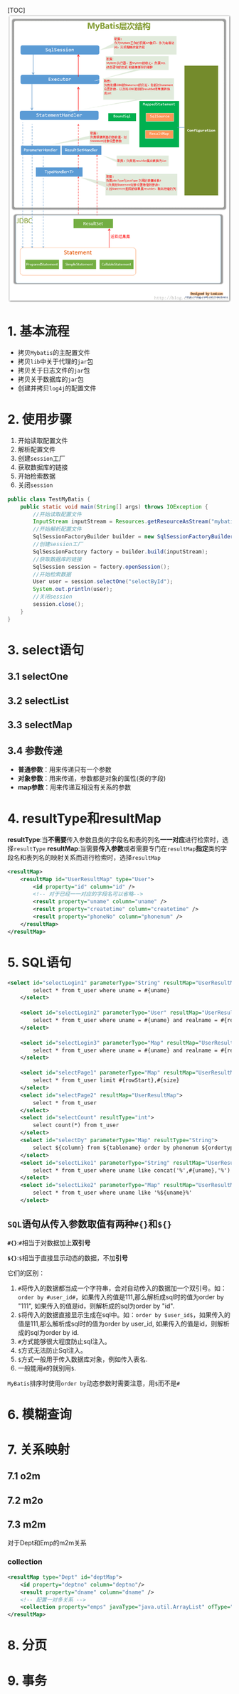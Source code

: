 [TOC]
![Mybatis主要构件](https://raw.githubusercontent.com/Arnold4869/note/master/images/Mybatis%E4%B8%BB%E8%A6%81%E6%9E%84%E4%BB%B6.png)
# 1. 基本流程
- 拷贝`Mybatis`的主配置文件
- 拷贝`lib`中关于代理的`jar`包
- 拷贝关于日志文件的`jar`包
- 拷贝关于数据库的`jar`包
- 创建并拷贝`log4j`的配置文件

# 2. 使用步骤

1. 开始读取配置文件
2. 解析配置文件
3. 创建`session`工厂
4. 获取数据库的链接
5. 开始检索数据
6. 关闭`session`

```java
public class TestMyBatis {
	public static void main(String[] args) throws IOException {
		//开始读取配置文件
		InputStream inputStream = Resources.getResourceAsStream("mybatis.cfg.xml");
		//开始解析配置文件
		SqlSessionFactoryBuilder builder = new SqlSessionFactoryBuilder();
		//创建session工厂
		SqlSessionFactory factory = builder.build(inputStream);
		//获取数据库的链接
		SqlSession session = factory.openSession();
		//开始检索数据
		User user = session.selectOne("selectById");
		System.out.println(user);
		//关闭session
		session.close();
	}
}
```

# 3. select语句
## 3.1 selectOne
## 3.2 selectList
## 3.3 selectMap
## 3.4 参数传递
- **普通参数**：用来传递只有一个参数
- **对象参数**：用来传递，参数都是对象的属性(类的字段)
- **map参数**：用来传递互相没有关系的参数
# 4. resultType和resultMap
**resultType**:当**不需要**传入参数且类的字段名和表的列名**一一对应**进行检索时，选择`resultType`
**resultMap**:当需要**传入参数**或者需要专门在`resultMap`**指定**类的字段名和表列名的映射关系而进行检索时，选择`resultMap`

```xml
<resultMap>
	<resultMap id="UserResultMap" type="User">
		<id property="id" column="id" />
		<!-- 对于已经一一对应的字段名可以省略-->
		<result property="uname" column="uname" />
		<result property="createtime" column="createtime" />
		<result property="phoneNo" column="phonenum" />
	</resultMap>
</resultMap>
```
# 5. SQL语句
```xml
<select id="selectLogin1" parameterType="String" resultMap="UserResultMap">
		select * from t_user where uname = #{uname}
	</select>

	<select id="selectLogin2" parameterType="User" resultMap="UserResultMap">
		select * from t_user where uname = #{uname} and realname = #{realname}
	</select>

	<select id="selectLogin3" parameterType="Map" resultMap="UserResultMap">
		select * from t_user where uname = #{uname} and realname = #{realname}
	</select>

	<select id="selectPage1" parameterType="Map" resultMap="UserResultMap">
		select * from t_user limit #{rowStart},#{size}
	</select>
	<select id="selectPage2" resultMap="UserResultMap">
		select * from t_user
	</select>
	<select id="selectCount" resultType="int">
		select count(*) from t_user
	</select>
	<select id="selectDy" parameterType="Map" resultType="String">
		select ${column} from ${tablename} order by phonenum ${ordertype}
	</select>
	<select id="selectLike1" parameterType="String" resultMap="UserResultMap">
		select * from t_user where uname like concat('%',#{uname},'%')
	</select>
	<select id="selectLike2" parameterType="Map" resultMap="UserResultMap">
		select * from t_user where uname like '%${uname}%'
	</select>
```
## `SQL`语句从传入参数取值有两种`#{}`和`${}`

**`#{}`**:`#`相当于对数据加上**双引号**

**`${}`**:`$`相当于直接显示动态的数据，不加**引号**

它们的区别：

1. `#`将传入的数据都当成一个字符串，会对自动传入的数据加一个双引号。如：`order by #user_id#`，如果传入的值是111,那么解析成sql时的值为order by "111", 如果传入的值是id，则解析成的sql为order by "id".　
2. `$`将传入的数据直接显示生成在sql中。如：`order by $user_id$`，如果传入的值是111,那么解析成sql时的值为order by user_id,  如果传入的值是id，则解析成的sql为order by id.　
3. `#`方式能够很大程度防止sql注入。　
4. `$`方式无法防止Sql注入。
5. `$`方式一般用于传入数据库对象，例如传入表名.　
6. 一般能用`#`的就别用`$`.

`MyBatis`排序时使用`order by`动态参数时需要注意，用`$`而不是`#`

# 6. 模糊查询
# 7. 关系映射
## 7.1 o2m
## 7.2 m2o
## 7.3 m2m
对于Dept和Emp的m2m关系
### collection
```xml
<resultMap type="Dept" id="deptMap">
	<id property="deptno" column="deptno"/>
	<result property="dname" column="dname" />
	<!-- 配置一对多关系 -->
	<collection property="emps" javaType="java.util.ArrayList" ofType="Emp" select="com.bjsxt.arnold.dao.EmpDao.selectEmpByDept" column="deptno"></collection>
</resultMap>
```
# 8. 分页
# 9. 事务
